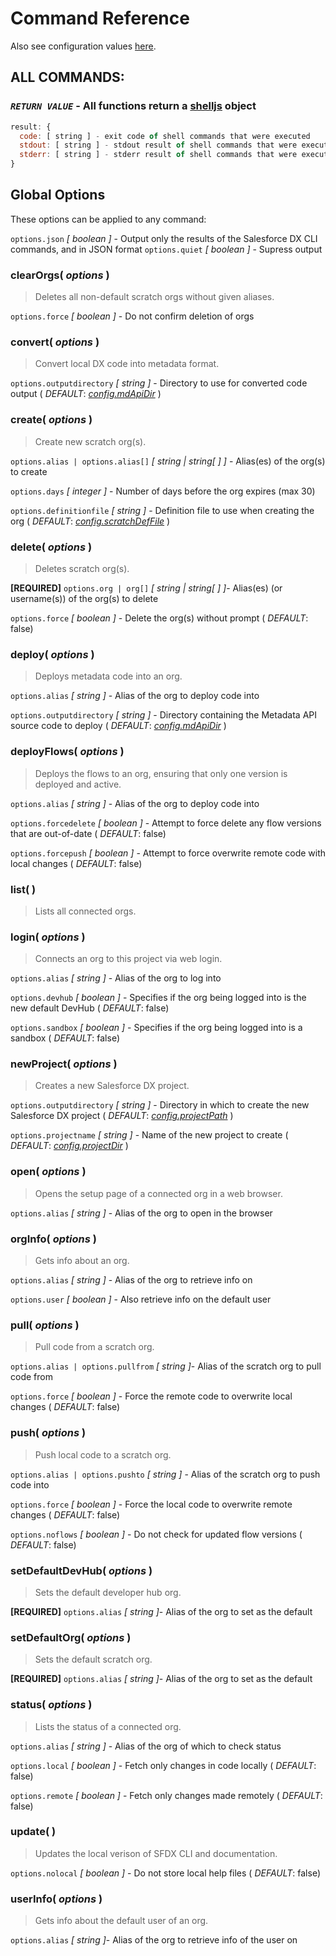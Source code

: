 # Command Reference

Also see configuration values [here](https://github.com/axlemax/sfdx/blob/master/docs/config.md).

## __ALL COMMANDS:__

### _`RETURN VALUE`_ - All functions return a [shelljs](https://github.com/yargs/yargs) object

  ````javascript
  result: {
    code: [ string ] - exit code of shell commands that were executed
    stdout: [ string ] - stdout result of shell commands that were executed
    stderr: [ string ] - stderr result of shell commands that were executed
  }

````

## Global Options

  These options can be applied to any command:

  `options.json` *[ boolean ]* - Output only the results of the Salesforce DX CLI commands, and in JSON format
  `options.quiet` *[ boolean ]* - Supress output

### clearOrgs( _options_ )

>Deletes all non-default scratch orgs without given aliases.

  `options.force` *[ boolean ]* - Do not confirm deletion of orgs

### convert( _options_ )

>Convert local DX code into metadata format.

  `options.outputdirectory` *[ string ]* - Directory to use for converted code output ( _*DEFAULT*_: [_config.mdApiDir_](https://github.com/axlemax/sfdx/blob/master/docs/config.md) )

### create( _options_ )

>Create new scratch org(s).

  `options.alias | options.alias[]` *[ string | string[ ] ]* - Alias(es) of the org(s) to create

  `options.days` *[ integer ]* - Number of days before the org expires (max 30)

  `options.definitionfile` *[ string ]* - Definition file to use when creating the org ( _*DEFAULT*_: [_config.scratchDefFile_](https://github.com/axlemax/sfdx/blob/master/docs/config.md) )

### delete( _options_ )

>Deletes scratch org(s).

  **[REQUIRED]** `options.org | org[]` *[ string | string[ ] ]*- Alias(es) (or username(s)) of the org(s) to delete

  `options.force` *[ boolean ]* - Delete the org(s) without prompt ( _*DEFAULT*_: false)

### deploy( _options_ )

>Deploys metadata code into an org.

  `options.alias` *[ string ]* - Alias of the org to deploy code into

  `options.outputdirectory` *[ string ]* - Directory containing the Metadata API source code to deploy ( _*DEFAULT*_: [_config.mdApiDir_](https://github.com/axlemax/sfdx/blob/master/docs/config.md) )

### deployFlows( _options_ )

>Deploys the flows to an org, ensuring that only one version is deployed and active.

  `options.alias` *[ string ]* - Alias of the org to deploy code into

  `options.forcedelete` *[ boolean ]* - Attempt to force delete any flow versions that are out-of-date ( _*DEFAULT*_: false)

  `options.forcepush` *[ boolean ]* - Attempt to force overwrite remote code with local changes ( _*DEFAULT*_: false)

### list( )

>Lists all connected orgs.

### login( _options_ )

>Connects an org to this project via web login.

  `options.alias` *[ string ]* - Alias of the org to log into

  `options.devhub` *[ boolean ]* - Specifies if the org being logged into is the new default DevHub ( _*DEFAULT*_: false)

  `options.sandbox` *[ boolean ]* - Specifies if the org being logged into is a sandbox ( _*DEFAULT*_: false)

### newProject( _options_ )

>Creates a new Salesforce DX project.

  `options.outputdirectory` *[ string ]* - Directory in which to create the new Salesforce DX project ( _*DEFAULT*_: [_config.projectPath_](https://github.com/axlemax/sfdx/blob/master/docs/config.md) )

  `options.projectname` *[ string ]* - Name of the new project to create ( _*DEFAULT*_: [_config.projectDir_](https://github.com/axlemax/sfdx/blob/master/docs/config.md) )

### open( _options_ )

>Opens the setup page of a connected org in a web browser.

  `options.alias` *[ string ]* - Alias of the org to open in the browser

### orgInfo( _options_ )

>Gets info about an org.

  `options.alias` *[ string ]* - Alias of the org to retrieve info on

  `options.user` *[ boolean ]* - Also retrieve info on the default user

### pull( _options_ )

>Pull code from a scratch org.

  `options.alias | options.pullfrom` *[ string ]*- Alias of the scratch org to pull code from

  `options.force` *[ boolean ]* - Force the remote code to overwrite local changes ( _*DEFAULT*_: false)

### push( _options_ )

>Push local code to a scratch org.

  `options.alias | options.pushto` *[ string ]* - Alias of the scratch org to push code into

  `options.force` *[ boolean ]* - Force the local code to overwrite remote changes ( _*DEFAULT*_: false)

  `options.noflows` *[ boolean ]* - Do not check for updated flow versions ( _*DEFAULT*_: false)

### setDefaultDevHub( _options_ )

>Sets the default developer hub org.

  **[REQUIRED]** `options.alias` *[ string ]*- Alias of the org to set as the default

### setDefaultOrg( _options_ )

>Sets the default scratch org.

  **[REQUIRED]** `options.alias` *[ string ]*- Alias of the org to set as the default

### status( _options_ )

>Lists the status of a connected org.

  `options.alias` *[ string ]* - Alias of the org of which to check status

  `options.local` *[ boolean ]* - Fetch only changes in code locally ( _*DEFAULT*_: false)

  `options.remote` *[ boolean ]* - Fetch only changes made remotely ( _*DEFAULT*_: false)

### update( )

>Updates the local verison of SFDX CLI and documentation.

  `options.nolocal` *[ boolean ]* - Do not store local help files ( _*DEFAULT*_: false)

### userInfo( _options_ )

>Gets info about the default user of an org.

  `options.alias` *[ string ]*- Alias of the org to retrieve info of the user on
